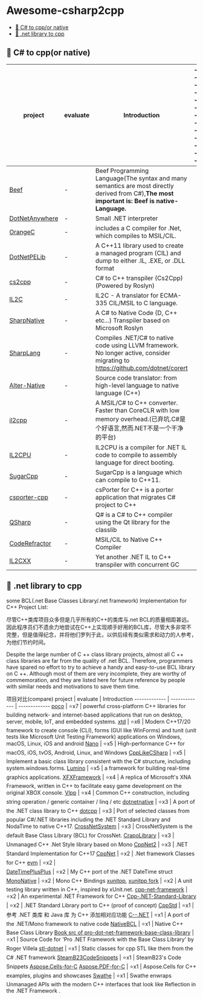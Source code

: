 # Awesome-csharp2cpp</br>




- [📖 C# to cpp/or native](#-c-to-cppor-native)
- [📖 .net library to cpp](#-net-library-to-cpp-)



## 📖 C# to cpp(or native)</br>
 project  | evaluate | Introduction | -------------
 ------------- | ------------- | ------------- | -------------
 [Beef](https://github.com/beefytech/Beef) | - | Beef Programming Language(The syntax and many semantics are most directly derived from C#),**The most important is: Beef is native-Language.** |  
[DotNetAnywhere](https://github.com/chrisdunelm/DotNetAnywhere) | - | Small .NET interpreter  | 
[OrangeC](https://github.com/LADSoft/OrangeC) | - | includes a C compiler for .Net, which compiles to MSIL/CIL.  |   
[DotNetPELib](https://github.com/LADSoft/DotNetPELib) | - | A C++11 library used to create a managed program (CIL) and dump to either .IL, .EXE, or .DLL format  | 
[cs2cpp](https://github.com/ASDAlexander77/cs2cpp) | - | C# to C++ transpiler (Cs2Cpp) (Powered by Roslyn)  |   
[IL2C](https://github.com/kekyo/IL2C) | - | IL2C - A translator for ECMA-335 CIL/MSIL to C language.  |   
[SharpNative](https://github.com/afrog33k/SharpNative) | - | A C# to Native Code (D, C++ etc...) Transpiler based on Microsoft Roslyn  |   
[SharpLang](https://github.com/xen2/SharpLang ) | - | Compiles .NET/C# to native code using LLVM framework. No longer active, consider migrating to https://github.com/dotnet/corert  | 
[Alter-Native](https://github.com/AlexAlbala/Alter-Native) | - | Source code translator: from high-level language to native language (C++)  | 
[il2cpp](https://github.com/anydream/il2cpp) | - | A MSIL/C# to C++ converter. Faster than CoreCLR with low memory overhead.(已弃坑.C#是个好语言,然而.NET不是一个干净的平台)  | 
[IL2CPU](https://github.com/CosmosOS/IL2CPU) | - | IL2CPU is a compiler for .NET IL code to compile to assembly language for direct booting.  | 
[SugarCpp](https://github.com/curimit/SugarCpp) | - | SugarCpp is a language which can compile to C++11.  | 
[csporter-cpp](https://github.com/csporter/csporter-cpp) | - | csPorter for C++ is a porter application that migrates C# project to C++  | 
[QSharp](https://github.com/pquiring/QSharp) | - | Q# is a C# to C++ compiler using the Qt library for the classlib  | 
[CodeRefractor](https://github.com/ciplogic/CodeRefractor) | - | MSIL/CIL to Native C++ Compiler  | 
[IL2CXX](https://github.com/shin1m/IL2CXX) | - | Yet another .NET IL to C++ transpiler with concurrent GC  | 



## 📖 .net library to cpp </br>

some BCL(.net Base Classes Library/.net framework) Implementation for C++ Project List:</br>

尽管C++类库项目众多但是几乎所有的C++的类库与.net BCL的质量相距甚远。因此程序员们不遗余力地尝试在C++上实现顺手好用的BCL库，尽管大多非常不完整，但是值得纪念，并将他们罗列于此，以供后续有类似需求和动力的人参考，为他们节约时间。</br>

Despite the large number of C ++ class library projects, almost all C ++ class libraries are far from the quality of .net BCL. Therefore, programmers have spared no effort to try to achieve a handy and easy-to-use BCL library on C ++. Although most of them are very incomplete, they are worthy of commemoration, and they are listed here for future reference by people with similar needs and motivations to save them time.</br>




 项目对比(compare)
  project  | evaluate | Introduction
  ------------- | ------------- | -------------
  [poco](https://github.com/pocoproject/poco.git) | ⭐x7 |  powerful cross-platform C++ libraries for building network- and internet-based applications that run on desktop, server, mobile, IoT, and embedded systems.
  [xtd](https://github.com/gammasoft71/xtd.git ) | ⭐x6 |  Modern C++17/20 framework to create console (CLI), forms (GUI like WinForms) and tunit (unit tests like Microsoft Unit Testing Framework) applications on Windows, macOS, Linux, iOS and android
  [Nano](https://github.com/refnum/Nano.git) | ⭐x5 |   High-performance C++ for macOS, iOS, tvOS, Android, Linux, and Windows
  [CppLikeCSharp](https://github.com/kkptm/CppLikeCSharp) | ⭐x5 |   Implement a basic class library consistent with the C# structure, including system.windows.forms.
  [Lumino](https://github.com/LuminoEngine/Lumino.git) | ⭐x5 |   a framework for building real-time graphics applications.
  [XFXFramework](https://github.com/Halofreak1990/XFXFramework.git) | ⭐x4 |  A replica of Microsoft's XNA Framework, written in C++ to facilitate easy game development on the original XBOX console.
  [Vlpp](https://github.com/vczh-libraries/Vlpp.git) | ⭐x4 |  Common C++ construction, including string operation / generic container / linq / etc
  [dotnetnative](https://github.com/Corillian/dotnetnative.git) | ⭐x3 |  A port of the .NET class library to C++
  [dotcpp](https://github.com/dotcpp/dotcpp.git) | ⭐x3 |  Port of selected classes from popular C#/.NET libraries including the .NET Standard Library and NodaTime to native C++17.
  [CrossNetSystem](https://github.com/KonajuGames/CrossNetSystem.git ) | ⭐x3 |  CrossNetSystem is the default Base Class Library (BCL) for CrossNet.
  [CrapoLibrary](https://github.com/ctguxp/CrapoLibrary.git) | ⭐x3 |  Unmanaged C++ .Net Style library based on Mono
  [CppNet2](https://github.com/kmc7468/CppNet2.git) | ⭐x3 |  .NET Standard Implementation for C++17
  [CppNet](https://github.com/kmc7468/CppNet.git) | ⭐x2 |  .Net framework Classes for C++
  [evm](https://github.com/eval1749/evm.git) | ⭐x2 |  
  [DateTimePlusPlus](https://github.com/TheBuzzSaw/DateTimePlusPlus.git) | ⭐x2 | My C++ port of the .NET DateTime struct
  [MonoNative](https://github.com/brunolauze/MonoNative.git) | ⭐x2 |   Mono C++ Bindings
  [xunitpp](https://github.com/moswald/xunitpp.git), [xunitpp fork](https://github.com/novaquark/xUnitpp.git) | ⭐x2 | A unit testing library written in C++, inspired by xUnit.net.
  [cpp-net-framework](https://github.com/mydeveloperday/cpp-net-framework.git) | ⭐x2 |  An experimental .NET Framework for C++
  [Cpp-.NET-Standard-Library](https://github.com/GilFerraz/Cpp-.NET-Standard-Library.git) | ⭐x2 |  .NET Standard Library port to C++ (proof of concept)
  [CppStd](https://github.com/lollipopnougat/CppStd.git) | ⭐x1 |  参考 .NET 类库 和 Java 库 为 C++ 添加相对应功能
  [C--.NET](https://github.com/IDWMaster/C--.NET.git) | ⭐x1 |  A port of the .NET/Mono framework to native code
  [NativeBCL](https://github.com/jairov4/NativeBCL.git) | ⭐x1 |  Native C++ Base Class Library
  [Book src of pro-dot-net-framework-base-class-library](https://github.com/Apress/pro-dot-net-framework-base-class-library.git) | ⭐x1 |   Source Code for 'Pro .NET Framework with the Base Class Library' by Roger Villela
  [stl-dotnet](https://github.com/Shadowsith/stl-dotnet.git) | ⭐x1 |  Static classes for cpp STL like them from the C# .NET framework
  [SteamB23CodeSnippets](https://github.com/steamb23/SteamB23CodeSnippets.git) | ⭐x1 | SteamB23's Code Snippets
  [Aspose.Cells-for-C](https://github.com/aspose-cells/Aspose.Cells-for-C.git) [Aspose.PDF-for-C](https://github.com/aspose-pdf/Aspose.PDF-for-C) | ⭐x1 | Aspose.Cells for C++ examples, plugins and showcases
  [Swathe](https://github.com/urasandesu/Swathe.git) | ⭐x1 | Swathe enwraps Unmanaged APIs with the modern C++ interfaces that look like Reflection in the .NET Framework .
 


